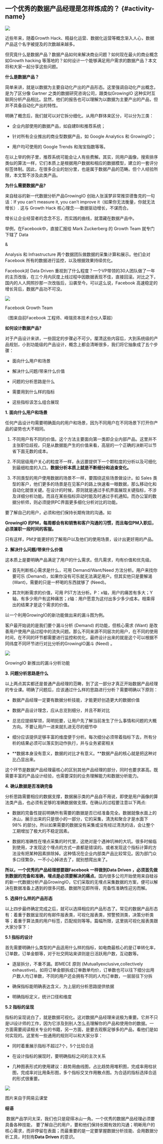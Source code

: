## 一个优秀的数据产品经理是怎样炼成的？ {#activity-name}

![](http://mmbiz.qpic.cn/mmbiz/cVia3Ayib6tIQsgzlJK4ia6aLFnFgTQdaBINntFafYic6LYls3b664TplxtFAz1KbOyTZcCicmWCcQVyMx95eSrzQWA/640?wx_fmt=png&tp=webp&wxfrom=5)

近些年来，随着Growth Hack、精益化运营、数据化运营等概念渐入人心，数据产品这个名字被提及的次数越来越多。

  


但究竟什么是数据产品？数据产品如何来解决商业问题？如何现在最火的商业概念如Growth hacking 等落地的？如何设计一个能够满足用户需求的数据产品？本文将和大家一起分享这些问题。

  


**什么是数据产品？**

简单来讲，就是以数据为主要自动化产出的产品形态。这里强调自动化产出概念，是为了区分像 Gartner 之类的数据研究咨询公司，跟类似GrowingIO 这种实时互联网分析产品相比。显然，他们的报告也可以理解为以数据为主要产出的产品，但并不具备自动化产出的特性。

  


明确了概念后，我们就可以对它拆分细化。从用户群体来区分，可以分为三类：

* 企业内部使用的数据产品，如自建BI和推荐系统；

* 针对所有企业推出的商业型数据产品，如 Google Analytics 和 GrowingIO；

* 用户均可使用的 Google Trends 和淘宝指数等等。

  


在以上举的例子里，推荐系统可能会让人有些费解。其实，同用户画像，搜索排序类似的算法一样，它们本质上是根据用户数据和相应的数据模型，建立的一套评分标签体制。因此，在很多企业的划分里，也是属于数据产品的范畴。但个人经验所限，本文暂不涉及此类产品。

  


**为什么需要数据产品?**

来自硅谷的新一代数据分析产品GrowingIO 创始人张溪梦非常推崇德鲁克的一句话：If you can’t measure it, you can’t improve it（如果你无法衡量，你就无法增长）. 这与 Growth Hack 核心理念---数据驱动增长，不谋而合。

  


增长让企业经营者的念念不忘，而实践的曲线，就潜藏在数据产品中。

  


举例，在Facebook中，直接汇报给 Mark Zuckerberg 的 Growth Team 就专门下辖了 Data 

&

 Analysis 和 Infrastructure 两个数据团队做数据的采集计算和展示。他们会对 Facebook 所有的数据进行监控，以及根据效果持续优化。

  


Facebook对 Data Driven 重视到了什么程度？一个VP带领的30人团队做了一年的主页改版，在三个月内灰度上线过程中因数据表现不佳，直接回滚。对比之下，国内的人人网照抄那一次改版后，沿袭至今。可以这么说，Facebook 高速稳定的增长背后，数据产品功不可没。

![](http://mmbiz.qpic.cn/mmbiz/rKjh6O8F19Wdaf3neAvosvRj5WG5QIEuibfT8zHXgaoNFxga6YndWZcEulTdicepia6n9fOhBRW9EJlicL8qjnTfqQ/640?wx_fmt=png&tp=webp&wxfrom=5&wx_lazy=1)

Facebook Growth Team

  


（图来自前Facebook 工程师、峰瑞资本技术合伙人覃超）

  


**如何设计数据产品?**

对于产品设计来讲，一些固定的步骤必不可少。厘清这些内容后，大到系统级的产品规划，小到功能级的产品设计，概念上都会清晰很多，我们将它抽象成了五个步骤：

  


* 面向什么用户和场景

* 解决什么问题/带来什么价值

* 问题的分析思路是什么

* 需要用到什么样的指标

* 这些指标该怎么组合展现

  


**1. 面向什么用户和场景**

任何产品设计均需要明确面向的用户和场景，因为不同用户在不同场景下打开你产品的姿势也大不相同。

  


1. 不同用户有不同的价值。这个方法主要面向第一类即企业内部产品。这里并不主张职位歧视，只是从数据能产生的价值来看，高层的一个正确的决断可以节省下面无数的成本。

2. 不同层级用户关心的粒度不一样，永远要提供下一个颗粒度的分析以及可细化到最细粒度的入口。**数据分析本质上就是不断细分和追查变化。**

3. 不同类型的用户使用数据的场景不一样，要围绕这些场景做设计。如 Sales 类型的客户，他们更多的场景是在见客户的路上快速看一眼数据，那么移动化和自动化就很关键。在设计的时候，原则就是通过手机界面展现关键指标，不涉及详细分析功能。而且在某些指标异动时能及时通过手机通知。而办公室的数据分析师，则必须提供PC界面更多细化分析对比的功能。

  


要了解自己的用户，必须和他们保持长期有效的沟通。如

**GrowingIO 的PM，每周都会有和销售和客户沟通的习惯，而且每位PM入职后，必须兼职一段时间的客服。**

只有这样，PM才能更好的了解用户以及他们的使用场景，设计出更好用的产品。

  


**2. 解决什么问题/带来什么价值**

这本质上是要明确产品满足了用户的什么需求。但凡需求，均有价值和优先级。

  


* 首先判断核心需求是什么，可用 Demand/Want/Need 方法分析。用户来找你要可乐 \(Demand\)，如果你没有可乐就无法满足用户。但其实他只是要解渴 \(Want\)，需要的只是一杯喝的东西就够了 \(Need\)。

* 其次判断需求的价值，可用 PST方法分析。P：x轴，用户的痛苦有多大；Y轴，有多少用户有这种痛苦；z轴：用户愿意为这付出多少多少成本。相乘得出的结果才是这个需求的价值。

  


以一个利用GrowingIO的新功能做出来的漏斗图为例。

  


客户最开始说的是我们要个漏斗分析 \(Demand\) 的功能，但核心需求 \(Want\) 是改善用户使用产品过程中的流失问题。那么不同来源不同层次的用户，在不同的使用时间，在不同的环节都需要进行监控和优化，最终设计出来的就是这个可以根据不同纬度不同环节进行对比分析的GrowingIO漏斗 \(Need\) 。

![](http://mmbiz.qpic.cn/mmbiz/rKjh6O8F19Wdaf3neAvosvRj5WG5QIEuPZz7rqoqUMHJNwRpVlzIc3RD9qnrOGib08evfpZmaHbOzmDnEXbRwRQ/640?wx_fmt=png&tp=webp&wxfrom=5&wx_lazy=1)

GrowingIO 新推出的漏斗分析功能

  


  


**3. 问题分析思路是什么**

以上两点其实都还是普通产品经理的范畴，到了这一部分才真正开始数据产品经理的专业课。明确了问题后，应该通过什么样的思路进行分析？需要明确以下原则：

  


* 数据产品经理一定要有数据分析技能，才能更好创造更大的数据价值

* 数据产品设计理念，应从总览到细分，并且不断对比

* 总览应提纲挈领，简明扼要，让用户先了解当前发生了什么事情和问题的大概方向。不要让用户一进来就扎进无尽的细节中

* 细分应该提供足够丰富的维度便于分析。每次细分必须带着指标下去，所有分析的结果必须可以落实到动作执行，并与业务紧密相关

* **数据本身没有意义，数据的对比才有意义。**数据产品的核心就是把这种对比凸显出来。

  

这个环节是数据产品经理最核心的区别其他产品经理的部分，同时也要求甚高。既需要丰富的产品设计经验，也需要深刻的业务理解能力和数据分析能力。 

  


**4. 确认数据是否准确完备**

分析思路需要相应的数据支撑，数据展示类的产品自不用说，即使是用户画像的算法类产品，也必须有足够的准确数据做支撑。在确认的过程要注意以下两点:

  


* 数据的完备性提前明确所有需要的数据是否已经准备完全。数据就像水面上的冰山，展示出来的只是很小的一部分，它的采集，清洗和聚合才是水面下 98% 的部分。所以如果需要的数据没有采集或没有经过清洗的话，会让整个工期增加了极大的不稳定因素。

* 数据的准确性在埋点采集的时代里，这绝对是个遇神坑神的大坑。很多时候临到使用，才发现这个埋点的方式一直都是错误的。或者发现这个指标计算的方法没有把某种因素排除掉。这种情况在企业内部类产品比较常见。因为部门众多口径繁杂，一不小心掉进去了，就别想爬出来了。

  


**所以，一个优秀的产品经理想要跟Facebook 一样做到Data Driven ，必须首先做到数据的完备和准确，埋点是必须要解决的痛点**。国内很多公司开始使用来自硅谷的新一代数据分析产品GrowingIO，它们采取的无埋点采集数据的方案，便可以解决在数据准备上遇到的很多问题。数据所见即所得，完备性准确性迎刃而解。

  


**5. 选择什么样的产品形态**

以上四步最终确定完成之后，就可以选择相应的产品形态了。常见的数据产品形态有：着重于数据呈现的有邮件报表类，可视化报表类，预警预测类，决策分析类等；着重于算法类的用户标签，匹配规则等等。篇幅所限，这里挑可视化报表类跟大家分享下：

  


**5.1 指标的设计**

首先需要明确什么类型的产品适用什么样的指标，如电商最核心的是订单转化率，订单数，订单金额等，对于社交网站来讲则是日活跃用户数，互动数等。

  


* 逐层拆分，不重不漏。即MECE 原则 \(Mutuallyexclusive,collectively exhaustive\)。如将订单金额拆成订单数单均价，订单数也可以往下细分出用户数人均订单数，不同的用户还会拥有不同的人均订单数，一层层往下分拆

* 确保指标能明确表达含义，为上层的分析思路提供依据

* 明确指标定义，统计口径和维度

  


**5.2 指标的呈现**

指标的呈现说白了，就是数据可视化。这对数据产品经理来说极为重要。它并不只是UI设计师的工作，因为它涉及到别人怎么去理解你的产品和使用你的数据。一方面需要阅读相关专业的书籍，另一方面，是要去观察足够多的产品，看他们是如何实现的。这里有一些通用的规则可以和大家分享：

  


* 同时着重展示指标不超过7个，5个比较合适

* 在设计指标的展现时，要明确指标之间的主次关系

* 几种图表形式的使用建议：趋势用曲线图，占比趋势用堆积图，完成率用柱状图，完成率对比用条形图，多个指标交叉作用散点图。为合适的指标选择合适的形式很重要。

  

![](http://mmbiz.qpic.cn/mmbiz/rKjh6O8F19Wdaf3neAvosvRj5WG5QIEuicMaIzrzbSdTvIh2YK3Fc4WX0iaFm8quCZyzXhJBOqPm74ShU9Pok52A/640?wx_fmt=png&tp=webp&wxfrom=5&wx_lazy=1)  


图片来自于网易云课堂

**结语**

 数据产品学问太深，我们也只是窥得冰山一角。一个优秀的数据产品经理必须要具备各种技能， 要了解自己的用户，要和他们保持长期有效的沟通；明晰用户的核心需求，而非停留在表面；而最重要的是一定要掌握数据分析技能、会用数据分析工具，时刻有**Data Driven** 的意识。



